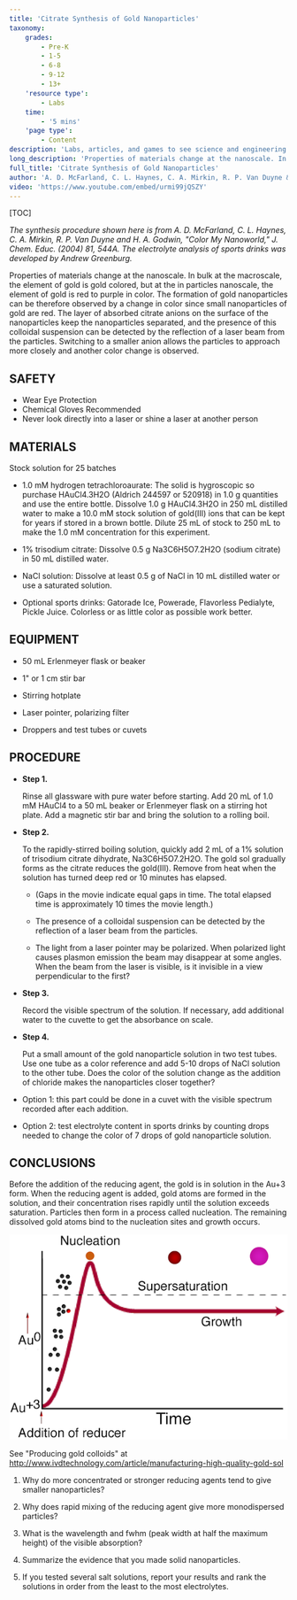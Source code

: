 ```yaml
---
title: 'Citrate Synthesis of Gold Nanoparticles'
taxonomy:
    grades:
        - Pre-K
        - 1-5
        - 6-8
        - 9-12
        - 13+
    'resource type':
        - Labs
    time:
        - '5 mins'
    'page type':
        - Content
description: 'Labs, articles, and games to see science and engineering through a new lens.'
long_description: 'Properties of materials change at the nanoscale. In bulk at the macroscale, the element of gold is gold colored, but at the in particles nanoscale, the element of gold is red to purple in color. The formation of gold nanoparticles can be therefore observed by a change in color since small nanoparticles of gold are red. The layer of absorbed citrate anions on the surface of the nanoparticles keep the nanoparticles separated, and the presence of this colloidal suspension can be detected by the reflection of a laser beam from the particles. Switching to a smaller anion allows the particles to approach more closely and another color change is observed. '
full_title: 'Citrate Synthesis of Gold Nanoparticles'
author: 'A. D. McFarland, C. L. Haynes, C. A. Mirkin, R. P. Van Duyne & H. A. Godwin, "Color My Nanoworld'
video: 'https://www.youtube.com/embed/urmi99jQSZY'
---
```


[TOC]

_The synthesis procedure shown here is from A. D. McFarland, C. L. Haynes, C. A. Mirkin, R. P. Van Duyne and H. A. Godwin, "Color My Nanoworld," J. Chem. Educ. (2004) 81, 544A. The electrolyte analysis of sports drinks was developed by Andrew Greenburg._

Properties of materials change at the nanoscale. In bulk at the macroscale, the element of gold is gold colored, but at the in particles nanoscale, the element of gold is red to purple in color. The formation of gold nanoparticles can be therefore observed by a change in color since small nanoparticles of gold are red. The layer of absorbed citrate anions on the surface of the nanoparticles keep the nanoparticles separated, and the presence of this colloidal suspension can be detected by the reflection of a laser beam from the particles. Switching to a smaller anion allows the particles to approach more closely and another color change is observed. 

## SAFETY
* Wear Eye Protection
* Chemical Gloves Recommended
* Never look directly into a laser or shine a laser at another person

## MATERIALS

Stock solution for 25 batches

* 1.0 mM hydrogen tetrachloroaurate: The solid is hygroscopic so purchase HAuCl4.3H2O (Aldrich 244597 or 520918) in 1.0 g quantities and use the entire bottle. Dissolve 1.0 g HAuCl4.3H2O in 250 mL distilled water to make a 10.0 mM stock solution of gold(III) ions that can be kept for years if stored in a brown bottle. Dilute 25 mL of stock to 250 mL to make the 1.0 mM concentration for this experiment.

* 1% trisodium citrate: Dissolve 0.5 g Na3C6H5O7.2H2O (sodium citrate) in 50 mL distilled water.

* NaCl solution: Dissolve at least 0.5 g of NaCl in 10 mL distilled water or use a saturated solution.

* Optional sports drinks: Gatorade Ice, Powerade, Flavorless Pedialyte, Pickle Juice. Colorless or as little color as possible work better.

## EQUIPMENT
* 50 mL Erlenmeyer flask or beaker

* 1" or 1 cm stir bar

* Stirring hotplate

* Laser pointer, polarizing filter

* Droppers and test tubes or cuvets



## PROCEDURE
* **Step 1. <span class="youtube-link" data-url="https://www.youtube.com/embed/urmi99jQSZY"></span>**

   Rinse all glassware with pure water before starting. Add 20 mL of 1.0 mM HAuCl4 to a 50 mL beaker or Erlenmeyer flask on a stirring hot plate. Add a magnetic stir bar and bring the solution to a rolling boil.

* **Step 2. <span class="youtube-link" data-url="https://www.youtube.com/embed/urmi99jQSZY"></span>**

  To the rapidly-stirred boiling solution, quickly add 2 mL of a 1% solution of trisodium citrate dihydrate, Na3C6H5O7.2H2O. The gold sol gradually forms as the citrate reduces the gold(III). Remove from heat when the solution has turned deep red or 10 minutes has elapsed.
  
  * (Gaps in the movie indicate equal gaps in time. The total elapsed time is approximately 10 times the movie length.)
  
  * The presence of a colloidal suspension can be detected by the reflection of a laser beam from the particles.
  
  * The light from a laser pointer may be polarized. When polarized light causes plasmon emission the beam may disappear at some angles. When the beam from the laser is visible, is it invisible in a view perpendicular to the first?



* **Step 3. <span class="youtube-link" data-url="https://www.youtube.com/embed/urmi99jQSZY"></span>**

  Record the visible spectrum of the solution. If necessary, add additional water to the cuvette to get the absorbance on scale.

* **Step 4. <span class="youtube-link" data-url="https://www.youtube.com/embed/urmi99jQSZY"></span>**

  Put a small amount of the gold nanoparticle solution in two test tubes. Use one tube as a color reference and add 5-10 drops of NaCl solution to the other tube. Does the color of the solution change as the addition of chloride makes the nanoparticles closer together?

* Option 1: this part could be done in a cuvet with the visible spectrum recorded after each addition.

* Option 2: test electrolyte content in sports drinks by counting drops needed to change the color of 7 drops of gold nanoparticle solution.

## CONCLUSIONS

Before the addition of the reducing agent, the gold is in solution in the Au+3 form. When the reducing agent is added, gold atoms are formed in the solution, and their concentration rises rapidly until the solution exceeds saturation. Particles then form in a process called nucleation. The remaining dissolved gold atoms bind to the nucleation sites and growth occurs.

![](nucleation.png)
    
See "Producing gold colloids" at http://www.ivdtechnology.com/article/manufacturing-high-quality-gold-sol

1. Why do more concentrated or stronger reducing agents tend to give smaller nanoparticles?

2. Why does rapid mixing of the reducing agent give more monodispersed particles?

3. What is the wavelength and fwhm (peak width at half the maximum height) of the visible absorption?

4. Summarize the evidence that you made solid nanoparticles.

5. If you tested several salt solutions, report your results and rank the solutions in order from the least to the most electrolytes.






    
    